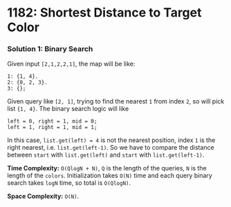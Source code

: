 # 1182: Shortest Distance to Target Color

### Solution 1: Binary Search
Given input `[2,1,2,2,1]`, the map will be like:
```
1: {1, 4}.
2: {0, 2, 3}.
3: {};
```
Given query like `[2, 1]`, trying to find the nearest `1` from index `2`, so will pick list `{1, 4}`. The binary search logic will like
```
left = 0, right = 1, mid = 0;
left = 1, right = 1, mid = 1;
```
In this case, `list.get(left) = 4` is not the nearest position, index `1` is the right nearest, i.e. `list.get(left-1)`. 
So we have to compare the distance between `start` with `list.get(left)` and `start` with `list.get(left-1)`.

**Time Complexity:** `O(QlogN + N)`, `Q` is the length of the queries, `N` is the length of the `colors`. 
Initialization takes `O(N)` time and each query binary search takes `logN` time, so total is `O(QlogN)`.

**Space Complexity:** `O(N)`.
